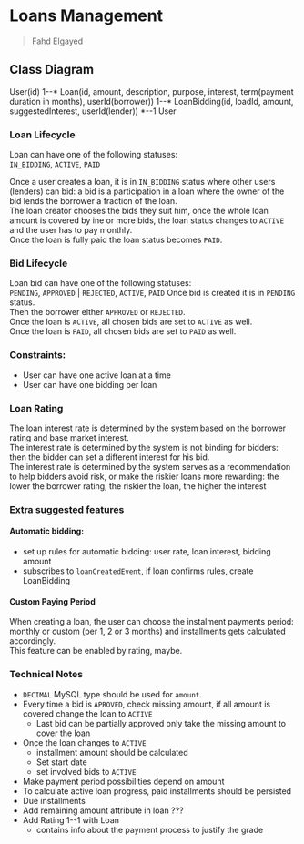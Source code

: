 # Loans Management
> Fahd Elgayed

## Class Diagram
User(id) 1--* Loan(id, amount, description, purpose, interest, term(payment duration in months), userId(borrower)) 1--* LoanBidding(id, loadId, amount, suggestedInterest, userId(lender)) *--1 User



### Loan Lifecycle
Loan can have one of the following statuses:  
`IN_BIDDING`, `ACTIVE`, `PAID`  
  
Once a user creates a loan, it is in `IN_BIDDING` status where other users (lenders)
can bid: a bid is a participation in a loan where the owner of the bid lends the borrower
a fraction of the loan.  
The loan creator chooses the bids they suit him, once the whole loan amount is covered by ine or more
bids, the loan status changes to `ACTIVE` and the user has to pay monthly.  
Once the loan is fully paid the loan status becomes `PAID`.

### Bid Lifecycle
Loan bid can have one of the following statuses:  
`PENDING`, `APPROVED` | `REJECTED`, `ACTIVE`, `PAID`
Once bid is created it is in `PENDING` status.  
Then the borrower either `APPROVED` or `REJECTED`.  
Once the loan is `ACTIVE`, all chosen bids are set to `ACTIVE` as well.  
Once the loan is `PAID`, all chosen bids are set to `PAID` as well.

### Constraints:
- User can have one active loan at a time
- User can have one bidding per loan

### Loan Rating
The loan interest rate is determined by the system based on the borrower rating and base market interest.  
The interest rate is determined by the system is not binding for bidders:  
then the bidder can set a different interest for his bid.  
The interest rate is determined by the system  serves as a recommendation to help bidders avoid risk, or make the riskier loans more rewarding:
the lower the borrower rating, the riskier the loan, the higher the interest

### Extra suggested features
#### Automatic bidding:
- set up rules for automatic bidding: user rate, loan interest, bidding amount
- subscribes to `loanCreatedEvent`, if loan confirms rules, create LoanBidding
#### Custom Paying Period
When creating a loan, the user can choose the instalment payments period: monthly or custom (per 1, 2 or 3 months)
and installments gets calculated accordingly.  
This feature can be enabled by rating, maybe.

### Technical Notes
- `DECIMAL` MySQL type should be used for `amount`.  
- Every time a bid is `APROVED`, check missing amount, if all amount is covered change the loan to `ACTIVE`
  - Last bid can be partially approved only take the missing amount to cover the loan
- Once the loan changes to `ACTIVE`
  - installment amount should be calculated
  - Set start date
  - set involved bids to `ACTIVE`
- Make payment period possibilities depend on amount
- To calculate active loan progress, paid installments should be persisted
- Due installments
- Add remaining amount attribute in loan ???
- Add Rating 1--1 with Loan
  - contains info about the payment process to justify the grade